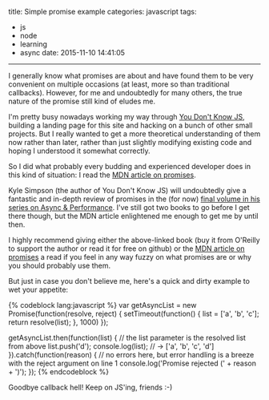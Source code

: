 title: Simple promise example
categories: javascript
tags:
  - js
  - node
  - learning
  - async
date: 2015-11-10 14:41:05
---


I generally know what promises are about and have found them to be very convenient on multiple occasions (at least, more so than traditional callbacks). However, for me and undoubtedly for many others, the true nature of the promise still kind of eludes me.

I'm pretty busy nowadays working my way through [You Don't Know JS](https://github.com/getify/You-Dont-Know-JS), building a landing page for this site and hacking on a bunch of other small projects. But I really wanted to get a more theoretical understanding of them now rather than later, rather than just slightly modifying existing code and hoping I understood it somewhat correctly.

So I did what probably every budding and experienced developer does in this kind of situation: I read the [MDN article on promises](https://developer.mozilla.org/en/docs/Web/JavaScript/Reference/Global_Objects/Promise).

<!-- more -->

Kyle Simpson (the author of You Don't Know JS) will undoubtedly give a fantastic and in-depth review of promises in the (for now) [final volume in his series on Async & Performance](https://github.com/getify/You-Dont-Know-JS/tree/master/async%20%26%20performance). I've still got two books to go before I get there though, but the MDN article enlightened me enough to get me by until then.

I highly recommend giving either the above-linked book (buy it from O'Reilly to support the author or read it for free on github) or the [MDN article on promises](https://developer.mozilla.org/en/docs/Web/JavaScript/Reference/Global_Objects/Promise) a read if you feel in any way fuzzy on what promises are or why you should probably use them.

But just in case you don't believe me, here's a quick and dirty example to wet your appetite:

{% codeblock lang:javascript %}
var getAsyncList = new Promise(function(resolve, reject) {
  setTimeout(function() {
    list = ['a', 'b', 'c'];
    return resolve(list);
  }, 1000)
});

getAsyncList.then(function(list) {
  // the list parameter is the resolved list from above
  list.push('d');
  console.log(list);  // -> ['a', 'b', 'c', 'd']
}).catch(function(reason) {
  // no errors here, but error handling is a breeze with the reject argument on line 1
  console.log('Promise rejected (' + reason + ')');
});
{% endcodeblock %}

Goodbye callback hell! Keep on JS'ing, friends :-)
